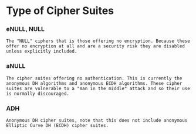 # Type of Cipher Suites 

### eNULL, NULL
    The "NULL" ciphers that is those offering no encryption. Because these offer no encryption at all and are a security risk they are disabled unless explicitly included.
    
### aNULL
    The cipher suites offering no authentication. This is currently the anonymous DH algorithms and anonymous ECDH algorithms. These cipher suites are vulnerable to a "man in the middle" attack and so their use is normally discouraged.
    
### ADH
    Anonymous DH cipher suites, note that this does not include anonymous Elliptic Curve DH (ECDH) cipher suites.
    